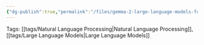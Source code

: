 ```yaml
---
{"dg-publish":true,"permalink":"/files/gemma-2-large-language-models-for-aspect-based-sentiment-analysis-on-italian-texts-a-use-case-for-tourism-statistics-2025/"}
---
```


Tags: [[tags/Natural Language Processing\|Natural Language Processing]], [[tags/Large Language Models\|Large Language Models]]
